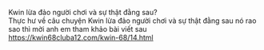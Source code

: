 

Kwin lừa đảo người chơi và sự thật đằng sau?	
Thực hư về câu chuyện Kwin lừa đảo người chơi và sự thật đằng sau nó rao sao thì mời anh em tham khảo bài viết sau	
https://kwin68cluba12.com/kwin-68/14.html